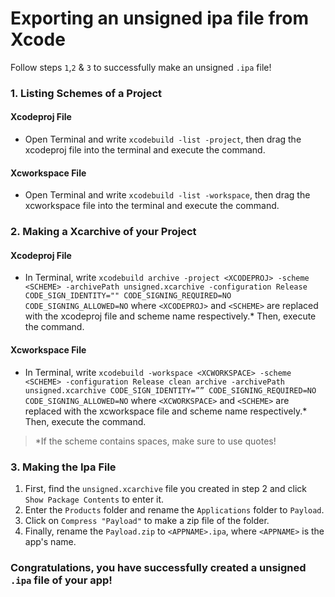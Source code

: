 # Exporting an unsigned ipa file from Xcode
Follow steps `1`,`2` & `3` to successfully make an unsigned `.ipa` file!

### 1. Listing Schemes of a Project

#### Xcodeproj File
* Open Terminal and write `xcodebuild -list -project`, then drag the xcodeproj file into the terminal and execute the command.

#### Xcworkspace File
* Open Terminal and write `xcodebuild -list -workspace`, then drag the xcworkspace file into the terminal and execute the command.

### 2. Making a Xcarchive of your Project

#### Xcodeproj File
* In Terminal, write `xcodebuild archive -project <XCODEPROJ> -scheme <SCHEME> -archivePath unsigned.xcarchive -configuration Release CODE_SIGN_IDENTITY="" CODE_SIGNING_REQUIRED=NO CODE_SIGNING_ALLOWED=NO` where `<XCODEPROJ>` and `<SCHEME>` are replaced with the xcodeproj file and scheme name respectively.* Then, execute the command.  

#### Xcworkspace File
* In Terminal, write `xcodebuild -workspace <XCWORKSPACE> -scheme <SCHEME> -configuration Release clean archive -archivePath unsigned.xcarchive CODE_SIGN_IDENTITY=”” CODE_SIGNING_REQUIRED=NO CODE_SIGNING_ALLOWED=NO`  where `<XCWORKSPACE>` and `<SCHEME>` are replaced with the xcworkspace file and scheme name respectively.* Then, execute the command.  

> *If the scheme contains spaces, make sure to use quotes!

### 3. Making the Ipa File

1. First, find the `unsigned.xcarchive` file you created in step 2 and click `Show Package Contents` to enter it.
2. Enter the `Products` folder and rename the `Applications` folder to `Payload`.
3. Click on `Compress "Payload"` to make a zip file of the folder.
4. Finally, rename the `Payload.zip` to `<APPNAME>.ipa`, where `<APPNAME>` is the app's name.

### Congratulations, you have successfully created a unsigned `.ipa` file of your app!
